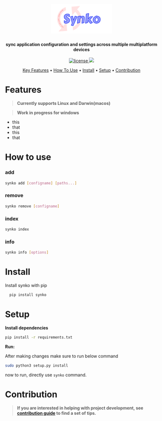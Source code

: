 
<h1 align="center">
  <br>
  <a href="https://github.com/souvikinator/synko"><img src="https://github.com/souvikinator/synko/blob/master/assets/logo.png" alt="synko" width="200"></a>
  <br>
</h1>

<h4 align="center">sync application configuration and settings across multiple multiplatform devices</h4>
<p align="center">
  <a href="https://opensource.org/licenses/">
    <img src="https://img.shields.io/badge/License-GPL%20v3-yellow.svg"
         alt="license">
  </a>
  <a href="https://github.com/souvikinator/synko/issues"><img src="https://img.shields.io/github/issues/souvikinator/synko"></a>
</p>

<p align="center">
  <a href="#features">Key Features</a> •
  <a href="#how-to-use">How To Use</a> •
  <a href="#install">Install</a> •
  <a href="#setup">Setup</a> •
  <a href="#contribution">Contribution</a>
</p>


# Features

> **Currently supports Linux and Darwin(macos)**

> **Work in progress for windows**

- this
- that
- this
- that


# How to use

### add

```bash
synko add [configname] [paths...]
```

### remove

```bash
synko remove [configname]
```

### index

```bash
synko index
```

### info

```bash
synko info [options]
```

# Install

Install synko with pip

```bash
  pip install synko
```
# Setup

**Install dependencies**

```bash
pip install -r requirements.txt
```
 
**Run:**

After making changes make sure to run below command

```bash
sudo python3 setup.py install
```

now to run, directly use `synko` command.

# Contribution

> **If you are interested in helping with project development, see [contribution guide](https://github.com/souvikinator/synko/blob/master/CONTRIBUTING.md) to find a set of tips.**
